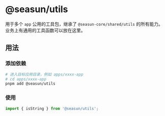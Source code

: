 # @seasun/utils

用于多个 `app` 公用的工具包，继承了 `@seasun-core/shared/utils` 的所有能力。业务上有通用的工具函数可以放在这里。

## 用法

### 添加依赖

```bash
# 进入目标应用目录，例如 apps/xxxx-app
# cd apps/xxxx-app
pnpm add @seasun/utils
```

### 使用

```ts
import { isString } from '@seasun/utils';
```
